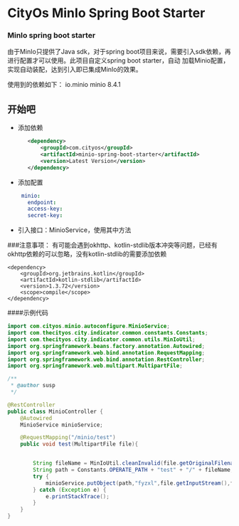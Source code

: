 # CityOs MinIo Spring Boot Starter

### MinIo spring boot starter

由于MinIo只提供了Java sdk，对于spring boot项目来说，需要引入sdk依赖，再进行配置才可以使用。此项目自定义spring boot starter，自动
加载Minio配置，实现自动装配，达到引入即已集成MinIo的效果。

使用到的依赖如下：
<dependency>
    <groupId>io.minio</groupId>
    <artifactId>minio</artifactId>
    <version>8.4.1</version>
</dependency>


## 开始吧
- 添加依赖
   ```xml
      <dependency>
          <groupId>com.cityos</groupId>
          <artifactId>minio-spring-boot-starter</artifactId>
          <version>Latest Version</version>
      </dependency>

- 添加配置
    ```yaml
     minio:
       endpoint:
       access-key:
       secret-key:
  
- 引入接口：MinioService，使用其中方法

###注意事项：
有可能会遇到okhttp、kotlin-stdlib版本冲突等问题，已经有okhttp依赖的可以忽略，没有kotlin-stdlib的需要添加依赖
    
    <dependency>
        <groupId>org.jetbrains.kotlin</groupId>
        <artifactId>kotlin-stdlib</artifactId>
        <version>1.3.72</version>
        <scope>compile</scope>
    </dependency>


####示例代码
```Java
import com.cityos.minio.autoconfigure.MinioService;
import com.thecityos.city.indicator.common.constants.Constants;
import com.thecityos.city.indicator.common.utils.MinIoUtil;
import org.springframework.beans.factory.annotation.Autowired;
import org.springframework.web.bind.annotation.RequestMapping;
import org.springframework.web.bind.annotation.RestController;
import org.springframework.web.multipart.MultipartFile;

/**
 * @author susp
 */

@RestController
public class MinioController {
    @Autowired
    MinioService minioService;

    @RequestMapping("/minio/test")
    public void test(MultipartFile file){


        String fileName = MinIoUtil.cleanInvalid(file.getOriginalFilename());
        String path = Constants.OPERATE_PATH + "test" + "/" + fileName;
        try {
            minioService.putObject(path,"fyzxl",file.getInputStream(),file.getSize(),file.getContentType()  );
        } catch (Exception e) {
            e.printStackTrace();
        }
    }
}